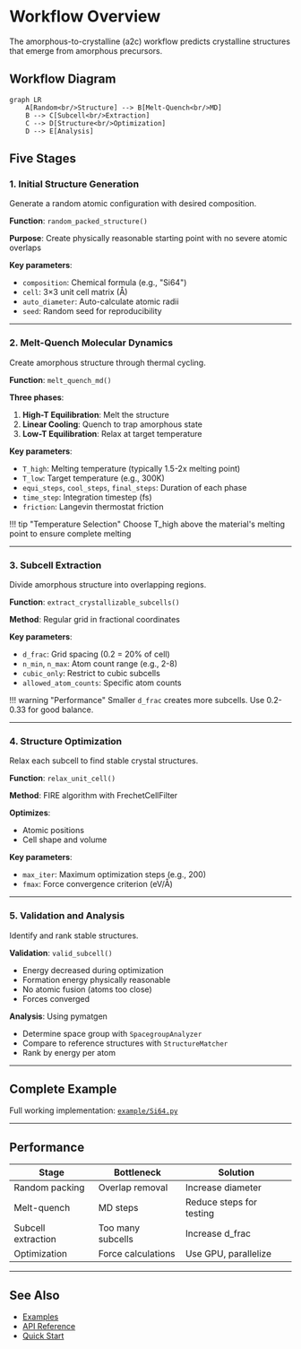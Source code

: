 # Workflow Overview

The amorphous-to-crystalline (a2c) workflow predicts crystalline structures that emerge from amorphous precursors.

## Workflow Diagram

```mermaid
graph LR
    A[Random<br/>Structure] --> B[Melt-Quench<br/>MD]
    B --> C[Subcell<br/>Extraction]
    C --> D[Structure<br/>Optimization]
    D --> E[Analysis]
```

## Five Stages

### 1. Initial Structure Generation

Generate a random atomic configuration with desired composition.

**Function**: `random_packed_structure()`

**Purpose**: Create physically reasonable starting point with no severe atomic overlaps

**Key parameters**:
- `composition`: Chemical formula (e.g., "Si64")
- `cell`: 3×3 unit cell matrix (Å)
- `auto_diameter`: Auto-calculate atomic radii
- `seed`: Random seed for reproducibility

---

### 2. Melt-Quench Molecular Dynamics

Create amorphous structure through thermal cycling.

**Function**: `melt_quench_md()`

**Three phases**:

1. **High-T Equilibration**: Melt the structure
2. **Linear Cooling**: Quench to trap amorphous state
3. **Low-T Equilibration**: Relax at target temperature

**Key parameters**:
- `T_high`: Melting temperature (typically 1.5-2x melting point)
- `T_low`: Target temperature (e.g., 300K)
- `equi_steps`, `cool_steps`, `final_steps`: Duration of each phase
- `time_step`: Integration timestep (fs)
- `friction`: Langevin thermostat friction

!!! tip "Temperature Selection"
    Choose T_high above the material's melting point to ensure complete melting

---

### 3. Subcell Extraction

Divide amorphous structure into overlapping regions.

**Function**: `extract_crystallizable_subcells()`

**Method**: Regular grid in fractional coordinates

**Key parameters**:
- `d_frac`: Grid spacing (0.2 = 20% of cell)
- `n_min`, `n_max`: Atom count range (e.g., 2-8)
- `cubic_only`: Restrict to cubic subcells
- `allowed_atom_counts`: Specific atom counts

!!! warning "Performance"
    Smaller `d_frac` creates more subcells. Use 0.2-0.33 for good balance.

---

### 4. Structure Optimization

Relax each subcell to find stable crystal structures.

**Function**: `relax_unit_cell()`

**Method**: FIRE algorithm with FrechetCellFilter

**Optimizes**:
- Atomic positions
- Cell shape and volume

**Key parameters**:
- `max_iter`: Maximum optimization steps (e.g., 200)
- `fmax`: Force convergence criterion (eV/Å)

---

### 5. Validation and Analysis

Identify and rank stable structures.

**Validation**: `valid_subcell()`
- Energy decreased during optimization
- Formation energy physically reasonable
- No atomic fusion (atoms too close)
- Forces converged

**Analysis**: Using pymatgen
- Determine space group with `SpacegroupAnalyzer`
- Compare to reference structures with `StructureMatcher`
- Rank by energy per atom

---

## Complete Example

Full working implementation: [`example/Si64.py`](../examples/index.md)

---

## Performance

| Stage | Bottleneck | Solution |
|-------|-----------|----------|
| Random packing | Overlap removal | Increase diameter |
| Melt-quench | MD steps | Reduce steps for testing |
| Subcell extraction | Too many subcells | Increase d_frac |
| Optimization | Force calculations | Use GPU, parallelize |

---

## See Also

- [Examples](../examples/index.md)
- [API Reference](../api/runner.md)
- [Quick Start](../getting-started/quickstart.md)
